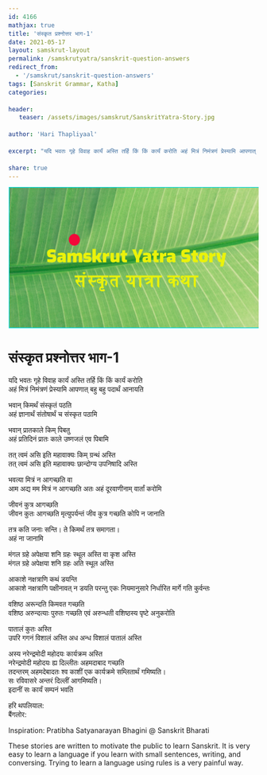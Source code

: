 ```yaml
---
id: 4166    
mathjax: true    
title: 'संस्कृत प्रश्नोत्तर भाग-1'    
date: 2021-05-17    
layout: samskrut-layout 
permalink: /samskrutyatra/sanskrit-question-answers
redirect_from: 
  - '/samskrut/sanskrit-question-answers'
tags: [Sanskrit Grammar, Katha]    
categories:    
    
header:    
   teaser: /assets/images/samskrut/SanskritYatra-Story.jpg    
    
author: 'Hari Thapliyaal'    
    
excerpt: "यदि भवतः गृहे विवाह कार्यं अस्ति तर्हि किं किं कार्यं करोति अहं मित्रं निमंत्रणं प्रेस्यामि आपणात् बहु बहु पदार्थं आनायति भवान् किमर्थं संस्कृतं पठति अहं ज्ञानार्थं संतोषार्थं च संस्कृत पठामि भवान् प्रातकाले किम् पिबतु अहं प्रतिदिनं प्रातः काले उष्णजलं एव"
    
share: true    
---
```

![](/assets/images/samskrut/SanskritYatra-Story.jpg)    
    
# संस्कृत प्रश्नोत्तर भाग-1    
    
यदि भवतः गृहे विवाह कार्यं अस्ति तर्हि किं किं कार्यं करोति    
अहं मित्रं निमंत्रणं प्रेस्यामि आपणात् बहु बहु पदार्थं आनायति    
    
भवान् किमर्थं संस्कृतं पठति    
अहं ज्ञानार्थं संतोषार्थं च संस्कृत पठामि    
    
भवान् प्रातकाले किम् पिबतु    
अहं प्रतिदिनं प्रातः काले उष्णजलं एव पिबामि    
    
तत् त्वमं असि इति महावाक्यः किम् ग्रन्थं अस्ति    
तत् त्वमं असि इति महावाक्यः छान्दोग्य उपनिषादि अस्ति    
    
भवत्या मित्रं न आगच्छति वा    
आम अद्य मम मित्रं न आगच्छति अतः अहं दूरवाणीनाम् वार्तां करोमि    
    
जीवनं कुत्र आगच्छति    
जीवन कुतः आगच्छति मृत्युपर्यन्तं जीव कुत्र गच्छति कोपि न जानाति    
    
तत्र कति जनाः सन्ति। ते किमर्थं तत्र समागता।    
अहं ना जानामि    
    
मंगल ग्रहे अपेक्षया शनि ग्रहः स्थूल अस्ति वा कृश अस्ति    
मंगल ग्रहे अपेक्षया शनि ग्रहः अति स्थूल अस्ति    
    
आकाशे नक्षत्राणि कथं डयन्ति    
आकाशे नक्षत्राणि पक्षीनावत् न डयति परन्तु एकः नियमानुसारे निर्धारित मार्गे गति कुर्वन्तः    
    
वशिष्ठ अरून्दति किमवत गच्छति    
वशिष्ठ अरुन्दत्याः पुरुतः गच्छति एवं अरुन्धती वशिष्ठस्य पृष्टे अनुकरोति    
    
पातालं कुतः अस्ति    
उपरि गगनं विशालं अस्ति अध अन्ध विशालं पातालं अस्ति    
    
अस्य नरेन्द्रमोदी महोदयः कार्यक्रम अस्ति    
नरेन्द्रमोदी महोदयः ह्य दिल्लीतः अहमदाबाद गच्छति    
तदन्तरम् अहमदेबादतः श्व काशीं एक कार्यक्रमे सम्लितार्थं गमिष्यति।    
सः रविवासरे अन्तरं दिल्लीं आगमिष्यति।    
इदानीं सः कार्यं सम्पनं भवति    
    
हरि थपलियाल:    
बैंगलोर:    
    
Inspiration: Pratibha Satyanarayan Bhagini @ Sanskrit Bharati    
    
These stories are written to motivate the public to learn Sanskrit. It is very easy to learn a language if you learn with small sentences, writing, and conversing. Trying to learn a language using rules is a very painful way.    
    
